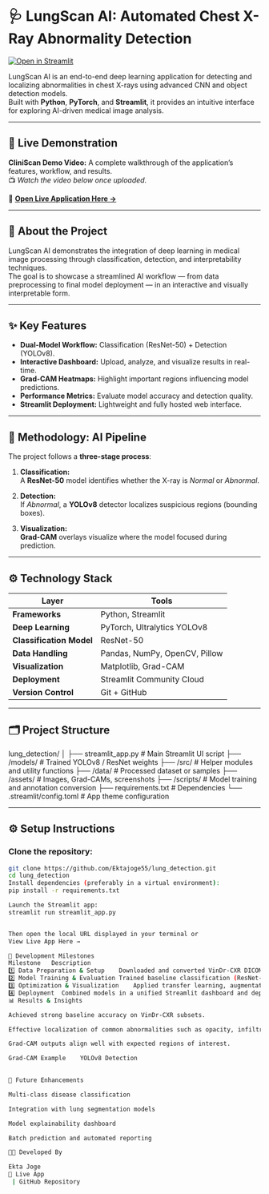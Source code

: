 # 🩺 LungScan AI: Automated Chest X-Ray Abnormality Detection

[![Open in Streamlit](https://static.streamlit.io/badges/streamlit_badge_black_white.svg)](https://infosys-project-awctidx2cpngvabdrxdq8k.streamlit.app/)

LungScan AI is an end-to-end deep learning application for detecting and localizing abnormalities in chest X-rays using advanced CNN and object detection models.  
Built with **Python**, **PyTorch**, and **Streamlit**, it provides an intuitive interface for exploring AI-driven medical image analysis.

---

## 🎥 Live Demonstration

**CliniScan Demo Video:** A complete walkthrough of the application’s features, workflow, and results.  
📺 *Watch the video below once uploaded.*

🔗 [**Open Live Application Here →**](https://infosys-project-awctidx2cpngvabdrxdq8k.streamlit.app/)

---

## 🧠 About the Project

LungScan AI demonstrates the integration of deep learning in medical image processing through classification, detection, and interpretability techniques.  
The goal is to showcase a streamlined AI workflow — from data preprocessing to final model deployment — in an interactive and visually interpretable form.

---

## ✨ Key Features

- **Dual-Model Workflow:** Classification (ResNet-50) + Detection (YOLOv8).  
- **Interactive Dashboard:** Upload, analyze, and visualize results in real-time.  
- **Grad-CAM Heatmaps:** Highlight important regions influencing model predictions.  
- **Performance Metrics:** Evaluate model accuracy and detection quality.  
- **Streamlit Deployment:** Lightweight and fully hosted web interface.

---

## 🧩 Methodology: AI Pipeline

The project follows a **three-stage process**:

1. **Classification:**  
   A **ResNet-50** model identifies whether the X-ray is *Normal* or *Abnormal*.  

2. **Detection:**  
   If *Abnormal*, a **YOLOv8** detector localizes suspicious regions (bounding boxes).  

3. **Visualization:**  
   **Grad-CAM** overlays visualize where the model focused during prediction.

---

## ⚙️ Technology Stack

| Layer | Tools |
|-------|-------|
| **Frameworks** | Python, Streamlit |
| **Deep Learning** | PyTorch, Ultralytics YOLOv8 |
| **Classification Model** | ResNet-50 |
| **Data Handling** | Pandas, NumPy, OpenCV, Pillow |
| **Visualization** | Matplotlib, Grad-CAM |
| **Deployment** | Streamlit Community Cloud |
| **Version Control** | Git + GitHub |

---

## 🗂️ Project Structure

lung_detection/
│
├── streamlit_app.py # Main Streamlit UI script
├── /models/ # Trained YOLOv8 / ResNet weights
├── /src/ # Helper modules and utility functions
├── /data/ # Processed dataset or samples
├── /assets/ # Images, Grad-CAMs, screenshots
├── /scripts/ # Model training and annotation conversion
├── requirements.txt # Dependencies
└── .streamlit/config.toml # App theme configuration

---

## ⚙️ Setup Instructions

### Clone the repository:
```bash
git clone https://github.com/Ektajoge55/lung_detection.git
cd lung_detection
Install dependencies (preferably in a virtual environment):
pip install -r requirements.txt

Launch the Streamlit app:
streamlit run streamlit_app.py


Then open the local URL displayed in your terminal or
View Live App Here →

🚀 Development Milestones
Milestone	Description
1️⃣ Data Preparation & Setup	Downloaded and converted VinDr-CXR DICOMs to PNG/JPEG; converted annotations to YOLO format.
2️⃣ Model Training & Evaluation	Trained baseline classification (ResNet-50) and detection (YOLOv8) models.
3️⃣ Optimization & Visualization	Applied transfer learning, augmentations, and Grad-CAM interpretability.
4️⃣ Deployment	Combined models in a unified Streamlit dashboard and deployed the web app.
📊 Results & Insights

Achieved strong baseline accuracy on VinDr-CXR subsets.

Effective localization of common abnormalities such as opacity, infiltration, and nodules.

Grad-CAM outputs align well with expected regions of interest.

Grad-CAM Example	YOLOv8 Detection

	
🌱 Future Enhancements

Multi-class disease classification

Integration with lung segmentation models

Model explainability dashboard

Batch prediction and automated reporting

👩‍💻 Developed By

Ekta Joge
🔗 Live App
 | GitHub Repository


